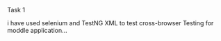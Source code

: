 Task 1

i have used selenium and TestNG  XML to test cross-browser Testing for moddle application...
